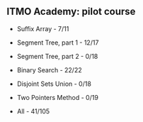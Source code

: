 ## ITMO Academy: pilot course

- Suffix Array - 7/11

- Segment Tree, part 1 - 12/17

- Segment Tree, part 2 - 0/18

- Binary Search - 22/22

- Disjoint Sets Union - 0/18

- Two Pointers Method - 0/19

- All - 41/105